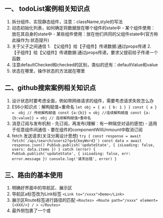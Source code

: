 ## 一、 todoList案例相关知识点
  1. 拆分组件、实现静态组件，注意：className,style的写法
  2. 动态初始化列表，如何确定将数据放在哪个组件的state中
    - 某个组件使用：放在其自身的state中
    - 某些组件使用：放在他们共同的父组件state中(官方称此操作为:状态提升)
  3. 关于父子之间通信
    1. 【父组件】给【子组件】传递数据:通过props传递
    2. 【子组件】给【父组件】传递数据:通过props传递，要求父提前给子传递一个函数
  4. 注意defaultChecked和checked的区别，类似的还有：defaultValue和value
  5. 状态在哪里，操作状态的方法就在哪里


## 二、github搜索案例相关知识点

  1. 设计状态时要考虑全面，例如带网络请求的组件，需要考虑请求失败怎么办
  2. ES6小知识点：解构赋值+重命名
    ```
    let obj = { a: { b: 1 } }
    const { a } =  obj // 传统解构赋值
    const {a:{b}} = obj //连续解构赋值
    const {a: {b:value}} = obj // 连续解构赋值+重命名
    ```
  3. 消息订阅与发布机制
    - 先订阅，再发布(理解：有一种隔空对话的感觉)
    - 适用于任意组件间通信
    - 要在组件的componentWillUnmount中取消订阅
  4. fetch 发送请求(关注分离设计思想)
    ```
    try {
      const response = await fetch(`/api/search/users2?q=${keyWord}`)
      const data = await response.json()
      PubSub.publish('updateState', {
        isLoading: false,
        users: data.items
      })
    } catch (error) {
      PubSub.publish('updateState', {
        isLoading: false,
        err: error.message
      })
      console.log('请求出错', error)
    }
    ```
    

## 三、路由的基本使用
  1. 明确好界面中的导航区、展示区
  2. 导航区a标签改为Link标签
    ```
    <Link to="/xxxx">Demo</Link>
    ```
  3. 展示区Route标签进行路径的匹配
    ```
      <Routes>
        <Route path="/xxxx" element={<XXX/>} / >
      </Routes>
    ```
  4. <App>最外侧包裹了一个<BrowserRouter>或<HashRouter>